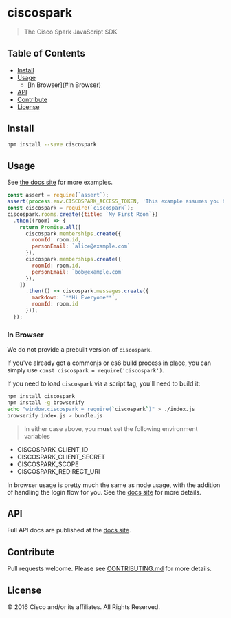 # ciscospark

> The Cisco Spark JavaScript SDK

## Table of Contents

- [Install](#Install)
- [Usage](#Usage)
  - [In Browser](#In Browser)
- [API](#API)
- [Contribute](#Contribute)
- [License](#License)

## Install

```bash
npm install --save ciscospark
```

## Usage

See [the docs site](https://ciscospark.github.io/spark-js-sdk/) for more examples.

```javascript
const assert = require(`assert`);
assert(process.env.CISCOSPARK_ACCESS_TOKEN, 'This example assumes you have set your access token as an environment variable');
const ciscospark = require(`ciscospark`);
ciscospark.rooms.create({title: `My First Room`})
  .then((room) => {
    return Promise.all([
      ciscospark.memberships.create({
        roomId: room.id,
        personEmail: `alice@example.com`
      }),
      ciscospark.memberships.create({
        roomId: room.id,
        personEmail: `bob@example.com`
      }),
    ])
      .then(() => ciscospark.messages.create({
        markdown: `**Hi Everyone**`,
        roomId: room.id
      }));
  });
```

### In Browser

We do not provide a prebuilt version of `ciscospark`.

If you've already got a commonjs or es6 build process in place, you can simply use `const ciscospark = require('ciscospark')`.

If you need to load `ciscospark` via a script tag, you'll need to build it:

```bash
npm install ciscospark
npm install -g browserify
echo "window.ciscospark = require(`ciscospark`)" > ./index.js
browserify index.js > bundle.js
```

> In either case above, you **must** set the following environment variables
- CISCOSPARK_CLIENT_ID
- CISCOSPARK_CLIENT_SECRET
- CISCOSPARK_SCOPE
- CISCOSPARK_REDIRECT_URI

In browser usage is pretty much the same as node usage, with the addition of handling the login flow for you. See the [docs site](https://ciscospark.github.io/spark-js-sdk/example/browsers/) for more details.

## API

Full API docs are published at the [docs site](https://ciscospark.github.io/spark-js-sdk/api/).

## Contribute

Pull requests welcome. Please see [CONTRIBUTING.md](../../CONTRIBUTING.md) for more details.

## License

&copy; 2016 Cisco and/or its affiliates. All Rights Reserved.
